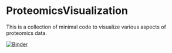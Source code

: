 # ProteomicsVisualization
This is a collection of minimal code to visualize various aspects of proteomics data.

[![Binder](https://mybinder.org/badge_logo.svg)](https://mybinder.org/v2/gh/JuliaS92/ProteomicsVisualization/main)
